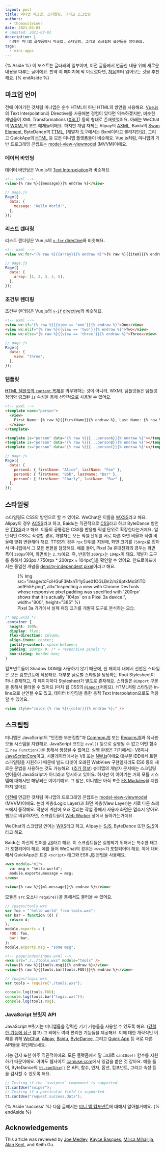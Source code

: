 ```yaml
---
layout: post
title: 미니앱 마크업, 스타일링, 그리고 스크립팅
authors:
  - thomassteiner
date: 2021-03-03
# updated: 2021-03-03
description: |
  다양한 미니앱 플랫폼에서 마크업, 스타일링, 그리고 스크립팅 옵션들을 알아봐요.
tags:
  - mini-apps
---
```


{% Aside %}
  이 포스트는 글타래의 일부이며, 이전 글들에서 언급한 내용 위에 새로운 내용을 다루는 글이에요.
  만약 이 페이지에 막 이르렀다면, [처음](/mini-app-super-apps/)부터 읽어보는 것을 추천해요.
{% endAside %}

## 마크업 언어

전에 이야기한 것처럼 미니앱은 순수 HTML이 아닌 HTML의 방언을 사용해요.
[Vue.js](https://vuejs.org/)의 Text Interpolation과 Directive를 사용해본 경험이 있다면 익숙하겠지만,
비슷한 개념들이 XML Transformations ([XSLT](https://www.w3.org/TR/xslt-30/)) 등의 형태로 존재했었어요.
아래는 WeChat의 [WXML](https://developers.weixin.qq.com/miniprogram/en/dev/framework/view/wxml/)의 코드 예제들이에요.
하지만 개념 자체는 Alipay의 [AXML](https://opendocs.alipay.com/mini/framework/axml), Baidu의 [Swan Element](https://smartprogram.baidu.com/docs/develop/framework/dev/), ByteDance의 [TTML](https://microapp.bytedance.com/docs/zh-CN/mini-app/develop/guide/mini-app-framework/view/ttml), (개발자 도구에서는 Bxml이라고 불리지만요), 그리고 QuickApp의 [HTML](https://doc.quickapp.cn/tutorial/framework/for.html) 등 모든 미니앱 플랫폼들이 비슷해요.
Vue.js처럼, 미니앱의 기반 프로그래밍 콘셉트는 [model-view-viewmodel](https://en.wikipedia.org/wiki/Model%E2%80%93view%E2%80%93viewmodel) (MVVM)이에요.

### 데이터 바인딩

데이터 바인딩은 Vue.js의 [Text Interpolation](https://vuejs.org/v2/guide/syntax.html#Text)과 비슷해요.

```html
<!-- wxml -->
<view>{% raw %}{{message}}{% endraw %}</view>
```

```js
// page.js
Page({
  data: {
    message: "Hello World!",
  },
});
```

### 리스트 렌더링

리스트 렌더링은 Vue.js의 [`v-for` directive](https://vuejs.org/v2/guide/list.html)와 비슷해요.

```html
<!-- wxml -->
<view wx:for="{% raw %}{{array}}{% endraw %}">{% raw %}{{item}}{% endraw %}</view>
```

```js
// page.js
Page({
  data: {
    array: [1, 2, 3, 4, 5],
  },
});
```

### 조건부 렌더링

조건부 렌더링은 Vue.js의 [`v-if` directive](https://vuejs.org/v2/guide/conditional.html)와 비슷해요.

```html
<!-- wxml -->
<view wx:if="{% raw %}{{view == 'one'}}{% endraw %}">One</view>
<view wx:elif="{% raw %}{{view == 'two'}}{% endraw %}">Two</view>
<view wx:else="{% raw %}{{view == 'three'}}{% endraw %}">Three</view>
```

```js
// page.js
Page({
  data: {
    view: "three",
  },
});
```

### 템플릿

[HTML 템플릿의 `content` 복제](https://developer.mozilla.org/docs/Web/API/HTMLTemplateElement/content)를 의무화하는 것이 아니라, WXML 템플릿들은 템플릿 정의와 링크된 `is` 속성을 통해 선언적으로 사용될 수 있어요.

```html
<!-- wxml -->
<template name="person">
  <view>
    First Name: {% raw %}{{firstName}}{% endraw %}, Last Name: {% raw %}{{lastName}}{% endraw %}
  </view>
</template>
```

```html
<template is="person" data="{% raw %}{{...personA}}{% endraw %}"></template>
<template is="person" data="{% raw %}{{...personB}}{% endraw %}"></template>
<template is="person" data="{% raw %}{{...personC}}{% endraw %}"></template>
```

```js
// page.js
Page({
  data: {
    personA: { firstName: "Alice", lastName: "Foo" },
    personB: { firstName: "Bob", lastName: "Bar" },
    personC: { firstName: "Charly", lastName: "Baz" },
  },
});
```

## 스타일링

스타일링도 CSS의 방언으로 할 수 있어요. WeChat은 이름을 [WXSS](https://developers.weixin.qq.com/miniprogram/en/dev/framework/quickstart/code.html#WXSS-Style)라고 해요.
Alipay의 경우 [ACSS](https://opendocs.alipay.com/mini/framework/acss)라고 하고, Baidu는 직관적으로 [CSS](https://smartprogram.baidu.com/docs/develop/framework/view_css/)라고 하고 ByteDance 방언은 [TTSS](https://microapp.bytedance.com/docs/zh-CN/mini-app/develop/guide/mini-app-framework/view/ttss)라고 해요.
이들의 공통점은 CSS를 반응형 픽셀 단위로 확장한다는거예요.
일반적인 CSS로 작성할 경우, 개발자는 모든 픽셀 단위를 서로 다른 화면 비율과 픽셀 비율에 맞춰 변환해야 해요.
TTSS의 경우 `rpx` 단위를 지원해, 화면 크기를 `750rpx`로 잡아서 미니앱에서 그 모든 변환을 담당해요.
예를 들어, Pixel 3a 휴대전화의 경우는 화면 폭이 `393px`이며, 화면비는 `2.75`예요.
즉, 반응형 `200rpx`는 `104px`이 돼요. 개발자 도구를 통해서 393px / 750rpx \* 200rpx ≈ 104px임을 확인할 수 있어요.
안드로이드에서는 동일한 개념을 [density-independent pixel](https://developer.android.com/training/multiscreen/screendensities#TaskUseDP)이라고 해요.

<figure>
  {% Img src="image/tcFciHGuF3MxnTr1y5ue01OGLBn2/n26ptkMoSfiTDanfFh5F.png", alt="Inspecting a view with Chrome DevTools whose responsive pixel padding was specified with `200rpx` shows that it is actually `104px` on a Pixel 3a device.", width="800", height="385" %}
  <figcaption>
    Pixel 3a 기기에서 실제 패딩 크기를 개발자 도구로 분석하는 모습.
  </figcaption>
</figure>

```css
/* app.wxss */
.container {
  height: 100%;
  display: flex;
  flex-direction: column;
  align-items: center;
  justify-content: space-between;
  padding: 200rpx 0; /* ← responsive pixels */
  box-sizing: border-box;
}
```

컴포넌트들이 Shadow DOM을 사용하기 않기 때문에, 한 페이지 내에서 선언된 스타일은 모든 컴포넌트에 적용돼요.
대부분 글로벌 스타일을 담당하는 Root Stylesheet이 하나 존재하고, 각 페이지마다 Stylesheet가 별도로 존재해요.
스타일은 `@import` 구문을 통해서 불러올 수 있어요 (마치 웹 CSS의 [`@import`](https://developer.mozilla.org/docs/Web/CSS/@import)처럼요).
HTML처럼 스타일은 in-line으로 선언될 수도 있고, 데이터 바인딩을 통한 동적 Text Interpolation으로도 적용할 수 있어요.

```html
<view style="color:{% raw %}{{color}}{% endraw %};" />
```

## 스크립팅

미니앱은 JavaScript의 "안전한 부분집합"과 [CommonJS](http://www.commonjs.org/) 또는 [RequireJS](https://requirejs.org/)와 유사한 모듈 시스템을 지원해요.
JavaScript 코드는 `eval()` 등으로 실행될 수 없고 어떤 함수도 `new Function()`을 통해서 생성될 수 없어요.
실행 환경은 기기에서는 [V8](https://v8.dev/)이나 [JavaScriptCore](https://developer.apple.com/documentation/javascriptcore)이고,
시뮬레이터에서는 V8 또는 [NW.js](https://nwjs.io/)이에요
대부분 IDE에서 트랜스파일링을 지원하기 때문에 빌드 타겟이 오래된 WebView 구현일지라도 ES6 등의 새로운 문법을 사용하는 것도 가능해요. ([추가 정보](/mini-app-project-structure-lifecycle-and-bundling/#the-build-process))
슈퍼앱의 개발자 문서에는 스크립팅 언어들이 JavaScript가 아니라고 명시하고 있어요.
하지만 이 이야기는 거의 모듈 시스템에 대해서만 해당되는 이야기예요.
그 말은, 미니앱은 아직 표준 [ES Modules](https://developer.mozilla.org/docs/Web/JavaScript/Guide/Modules)을 지원하지 않아요.

[이전에](/mini-app-markup-styling-and-scripting/#markup-languages) 언급한 것처럼 미니앱의 프로그래밍 콘셉트는 
[model-view-viewmodel](https://en.wikipedia.org/wiki/Model%E2%80%93view%E2%80%93viewmodel) (MVVM)이에요.
논리 계층(Logic Layer)과 화면 계층(View Layer)는 서로 다른 쓰레드에서 동작해요.
덕분에 계산에 오래 걸리는 작업 중에서 사용자 화면은 멈추지 않아요.
웹으로 비유하자면, 스크립트들이 [Web Worker](https://developer.mozilla.org/docs/Web/API/Web_Workers_API/Using_web_workers) 상에서 돌아가는거예요.

WeChat의 스크립팅 언어는
[WXS](https://developers.weixin.qq.com/miniprogram/en/dev/reference/wxs/)라고 하고, Alipay는
[SJS](https://opendocs.alipay.com/mini/framework/sjs), ByteDance 또한
[SJS](https://microapp.bytedance.com/docs/zh-CN/mini-app/develop/framework/sjs-syntax-reference/sjs-introduction/)이라고 해요.


Baidu는 자신의 언어를 [JS](https://smartprogram.baidu.com/docs/develop/framework/devjs/)라고 해요.
이 스크립트들은 실행되기 위해서는 특수한 태그가 포함되어야 해요. 예를 들어 WeChat의 경우는 `<wxs>`가 포함되어야 해요.
이에 대비해서 QuickApp은 표준 `<script>` 태그와 ES6 [JS](https://doc.quickapp.cn/framework/script.html) 문법을 사용해요.

```html
<wxs module="m1">
  var msg = "hello world";
  module.exports.message = msg;
</wxs>

<view>{% raw %}{{m1.message}}{% endraw %}</view>
```

모듈은 `src` 요소나 `require()`을 통해서도 불러올 수 있어요.

```js
// /pages/tools.wxs
var foo = "'hello world' from tools.wxs";
var bar = function (d) {
  return d;
};
module.exports = {
  FOO: foo,
  bar: bar,
};
module.exports.msg = "some msg";
```

```html
<!-- page/index/index.wxml -->
<wxs src="./../tools.wxs" module="tools" />
<view>{% raw %}{{tools.msg}}{% endraw %}</view>
<view>{% raw %}{{tools.bar(tools.FOO)}}{% endraw %}</view>
```

```js
// /pages/logic.wxs
var tools = require("./tools.wxs");

console.log(tools.FOO);
console.log(tools.bar("logic.wxs"));
console.log(tools.msg);
```

### JavaScript 브릿지 API

JavaScript 브릿지는 미니앱들을 강력한 기기 기능들을 사용할 수 있도록 해요. ([강력한 기능에 접근](/mini-app-about/#access-to-powerful-features) 참고)
그 외에도 여러 편리한 기능들을 제공해요.
이에 대한 개략적인 이해를 위해
[WeChat](https://developers.weixin.qq.com/miniprogram/en/dev/api/),
[Alipay](https://opendocs.alipay.com/mini/api),
[Baidu](https://smartprogram.baidu.com/docs/develop/api/apilist/),
[ByteDance](https://microapp.bytedance.com/docs/zh-CN/mini-app/develop/api/foundation/tt-can-i-use),
그리고 [Quick App](https://doc.quickapp.cn/features/) 등
서로 다른 API들을 확인해보세요.


기능 감지 또한 아주 직관적이에요. 모든 플랫폼에서 말 그대로 `canIUse()` 함수를 지원하기 때문이에요.
아마도 웹사이트 [caniuse.com](https://caniuse.com/)에서 영감을 받은 것 같아요.
예를 들어, ByteDance의 [`tt.canIUse()`](https://microapp.bytedance.com/docs/zh-CN/mini-app/develop/api/foundation/tt-can-i-use)
은 API, 함수, 인자, 옵션, 컴포넌트, 그리고 속성 등을 검사할 수 있도록 해요.

```js
// Testing if the `<swiper>` component is supported.
tt.canIUse("swiper");
// Testing if a particular field is supported.
tt.canIUse("request.success.data");
```

{% Aside 'success' %}
  다음 글에서는 [미니 앱 컴포넌트](/mini-app-components/)에 대해서 알아볼거예요.
{% endAside %}

## Acknowledgements

This article was reviewed by
[Joe Medley](https://github.com/jpmedley),
[Kayce Basques](https://github.com/kaycebasques),
[Milica Mihajlija](https://github.com/mihajlija),
[Alan Kent](https://github.com/alankent),
and Keith Gu.
